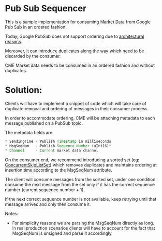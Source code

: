 # Pub Sub Sequencer

This is a sample implementation for consuming Market Data from Google Pub Sub in an ordered fashion.

Today, Google PubSub does not support ordering due to [architectural reasons](https://cloud.google.com/pubsub/docs/ordering).
 
Moreover, it can introduce duplicates along the way which need to be discarded by the consumer.
 
CME Market data needs to be consumed in an ordered fashion and without duplicates.
 


# Solution:

Clients will have to implement a snippet of code which will take care of duplicate removal and ordering of messages in their consumer process.

In order to accommodate ordering, CME will be attaching metadata to each message published on a PubSub topic. 

The metadata fields are:
```java
* SendingTime - Publish Timestamp in milliseconds
* MsgSeqNum   - Publish Sequence Number (uInt16)*
* Channel     - Current market data channel
 ```
 

On the consumer end, we recommend introducing a sorted set (eg: [ConcurrentSkipListSet](https://docs.oracle.com/javase/7/docs/api/java/util/concurrent/ConcurrentSkipListSet.html)) which removes duplicates and maintains ordering at insertion time according to the MsgSeqNum attribute. 

The client will consume messages from the sorted set, under one condition: consume the next message from the set only if it has the correct sequence number (current sequence number + 1).

If the next correct sequence number is not available, keep retrying until that message arrives and only then consume it.


Notes:
* For simplicity reasons we are parsing the MsgSeqNum directly as long. In real production scenarios clients will have to account for
the fact that MsgSeqNum is unsigned and parse it accordingly.